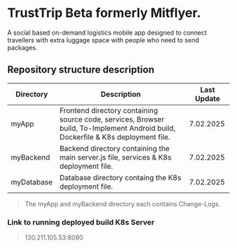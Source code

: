 # TrustTrip Beta formerly Mitflyer.

A social based on-demand logistics mobile app designed to connect travellers with extra luggage space with people who need to send packages.

## Repository structure description
Directory | Description | Last Update
 --- | --- | --- 
myApp | Frontend directory containing source code, services, Browser build, To-Implement Android build, Dockerfile & K8s deployment file.  | 7.02.2025
myBackend | Backend directory containing the main server.js file, services & K8s deployment file.  | 7.02.2025
myDatabase | Database directory containg the K8s deployment file.  | 7.02.2025

> The myApp and myBackend directory each contains Change-Logs.

### Link to running deployed build K8s Server
>  130.211.105.53:8080

